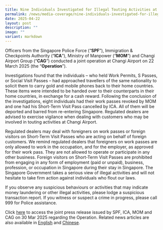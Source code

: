 ```yaml
---
title: Nine Individuals Investigated for Illegal Touting Activities at Changi Airport
permalink: /news/media-coverage/nine-individuals-investigated-for-illegal-touting-activities-at-changi-airport/
date: 2025-04-22
layout: post
description: ""
image: ""
variant: markdown
---
```

Officers from the Singapore Police Force (“**SPF**”), Immigration & Checkpoints Authority (“**ICA**”), Ministry of Manpower (“**MOM**”) and Changi Airport Group (“**CAG**”) conducted a joint operation at Changi Airport on 22 March 2025 (the “**Operation**”). 

Investigations found that the individuals – who held Work Permits, S Passes, or Social Visit Passes – had approached travellers of the same nationality to solicit them to carry gold and mobile phones back to their home countries. These items were intended to be handed over to their counterparts in their home countries, in exchange for a cash reward. Following the conclusion of the investigations, eight individuals had their work passes revoked by MOM and one had his Short-Term Visit Pass cancelled by ICA. All of them will be deported and barred from re-entering Singapore. Regulated dealers are advised to exercise vigilance when dealing with customers who may be involved in touting activities at Changi Airport.

Regulated dealers may deal with foreigners on work passes or foreign visitors on Short-Term Visit Passes who are acting on behalf of foreign customers.  We remind regulated dealers that foreigners on work passes are only allowed to work in the occupation, and for the employer, as approved for their work pass. They are not allowed to operate or participate in any other business. Foreign visitors on Short-Term Visit Passes are prohibited from engaging in any form of employment (paid or unpaid), business, profession, or occupation in Singapore during their stay in Singapore. The Singapore Government takes a serious view of illegal activities and will not hesitate to take firm action against individuals who flout our laws.

If you observe any suspicious behaviours or activities that may indicate money laundering or other illegal activities, please lodge a suspicious transaction report. If you witness or suspect a crime in progress, please call 999 for Police assistance.

Click [here](https://www.ica.gov.sg/news-and-publications/newsroom/media-release/nine-individuals-investigated-for-illegal-touting-activities-at-changi-airport) to access the joint press release issued by SPF, ICA, MOM and CAG on 30 Mar 2025 regarding the Operation. Related news articles are also available in [English](https://www.channelnewsasia.com/singapore/foreign-nationals-investigated-illegal-touting-changi-airport-gold-mobile-phones-5033416) and [Chinese](https://www.zaobao.com.sg/realtime/singapore/story20250330-6092650).